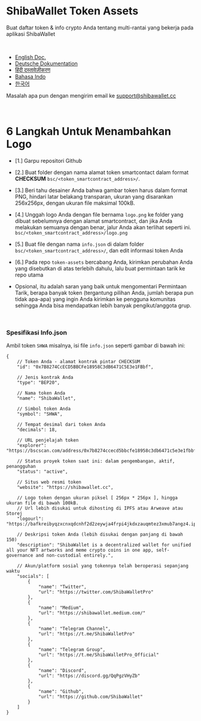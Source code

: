 # ShibaWallet Token Assets
Buat daftar token & info crypto Anda tentang multi-rantai yang bekerja pada aplikasi ShibaWallet

<br/>

- [English Doc.](https://github.com/ShibaWallet/token-assets/) <br/>
- [Deutsche Dokumentation](https://github.com/ShibaWallet/token-assets/blob/main/README-German.md) <br/>
- [हिंदी दस्तावेज़ीकरण](https://github.com/ShibaWallet/token-assets/blob/main/README-Hindi.md) <br/>
- [Bahasa Indo](https://github.com/ShibaWallet/token-assets/blob/main/README-Indonesian.md) <br/>
- [한국어](https://github.com/ShibaWallet/token-assets/blob/main/README-Korean.md) <br/>

Masalah apa pun dengan mengirim email ke support@shibawallet.cc

<br/>

# <a name="IndonesianDoc"></a> 6 Langkah Untuk Menambahkan Logo
- [1.] Garpu repositori Github

- [2.] Buat folder dengan nama alamat token smartcontact dalam format **CHECKSUM** `bsc/<token_smartcontract_address>/`.

- [3.] Beri tahu desainer Anda bahwa gambar token harus dalam format PNG, hindari latar belakang transparan, ukuran yang disarankan 256x256px, dengan ukuran file maksimal 100kB.

- [4.] Unggah logo Anda dengan file bernama `logo.png` ke folder yang dibuat sebelumnya dengan alamat smartcontract, dan jika Anda melakukan semuanya dengan benar, jalur Anda akan terlihat seperti ini. `bsc/<token_smartcontract_address>/logo.png`

- [5.] Buat file dengan nama `info.json` di dalam folder `bsc/<token_smartcontract_address>/`, dan edit informasi token Anda

- [6.] Pada repo `token-assets` bercabang Anda, kirimkan perubahan Anda yang disebutkan di atas terlebih dahulu, lalu buat permintaan tarik ke repo utama

- Opsional, itu adalah saran yang baik untuk mengomentari Permintaan Tarik, berapa banyak token (tergantung pilihan Anda, jumlah berapa pun tidak apa-apa) yang ingin Anda kirimkan ke pengguna komunitas sehingga Anda bisa mendapatkan lebih banyak pengikut/anggota grup.

<br/>

### Spesifikasi Info.json

Ambil token `SHWA` misalnya, isi file `info.json` seperti gambar di bawah ini:
```
{
    // Token Anda - alamat kontrak pintar CHECKSUM
    "id": "0x7B8274CcECD5BBCFe18958C3dB6471C5E3e1FBbf",  

    // Jenis kontrak Anda
    "type": "BEP20",

    // Nama token Anda
    "name": "ShibaWallet",

    // Simbol token Anda
    "symbol": "SHWA",

    // Tempat desimal dari token Anda
    "decimals": 18,

    // URL penjelajah token
    "explorer": "https://bscscan.com/address/0x7b8274ccecd5bbcfe18958c3db6471c5e3e1fbbf",

    // Status proyek token saat ini: dalam pengembangan, aktif, penangguhan
    "status": "active",

    // Situs web resmi token
    "website": "https://shibawallet.cc",

    // Logo token dengan ukuran piksel [ 256px * 256px ], hingga ukuran file di bawah 100kB. 
    // Url lebih disukai untuk dihosting di IPFS atau Arweave atau Storej
    "logourl": "https://bafkreibyqzxcnxqdcnhf2d2zeywja4frpi4jkdxzauqmtez3xmub7angz4.ipfs.dweb.link",

    // Deskripsi token Anda (lebih disukai dengan panjang di bawah 150)
    "description": "ShibaWallet is a decentralized wallet for unified all your NFT artworks and meme crypto coins in one app, self-governance and non-custodial entirely.",

    // Akun/platform sosial yang tokennya telah beroperasi sepanjang waktu
    "socials": [
        {
            "name": "Twitter",
            "url": "https://twitter.com/ShibaWalletPro"
        },
        {
            "name": "Medium",
            "url": "https://shibawallet.medium.com/"
        },
        {
            "name": "Telegram Channel",
            "url": "https://t.me/ShibaWalletPro"
        },
        {
            "name": "Telegram Group",
            "url": "https://t.me/ShibaWalletPro_Official"
        },
        {
            "name": "Discord",
            "url": "https://discord.gg/QqPgzVHyZb"
        },
        {
            "name": "Github",
            "url": "https://github.com/ShibaWallet"
        }
    ]
}
```